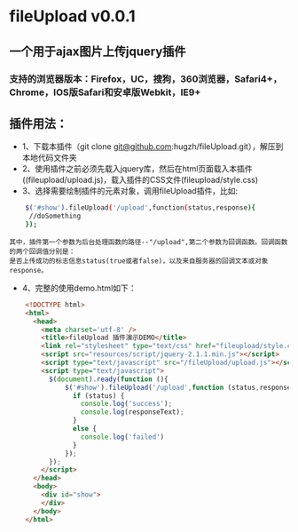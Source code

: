 # fileUpload v0.0.1
## 一个用于ajax图片上传jquery插件
### 支持的浏览器版本：Firefox，UC，搜狗，360浏览器，Safari4+，Chrome，IOS版Safari和安卓版Webkit，IE9+
## 插件用法：
* 1、下载本插件（git clone git@github.com:hugzh/fileUpload.git），解压到本地代码文件夹
* 2、使用插件之前必须先载入jquery库，然后在html页面载入本插件((fileupload/upload.js)，载入插件的CSS文件(fileupload/style.css)
* 3、选择需要绘制插件的元素对象，调用fileUpload插件，比如:  
```bash 
    $('#show').fileUpload('/upload',function(status,response){
     //doSomething
    });
```
    其中，插件第一个参数为后台处理函数的路径--"/upload",第二个参数为回调函数。回调函数的两个回调值分别是：
    是否上传成功的标志信息status(true或者false)，以及来自服务器的回调文本或对象response。
* 4、完整的使用demo.html如下：
```html 
    <!DOCTYPE html>
    <html>
      <head>
        <meta charset='utf-8' />
        <title>fileUpload 插件演示DEMO</title>
        <link rel="stylesheet" type="text/css" href="fileupload/style.css" />
        <script src="resources/script/jquery-2.1.1.min.js"></script>
        <script type="text/javascript" src="/fileUpload/upload.js"></script>
        <script type="text/javascript">
          $(document).ready(function (){
              $('#show').fileUpload('/upload',function (status,responseText){
                if (status) {
                  console.log('success');
                  console.log(responseText);
                }
                else {
                  console.log('failed')
                }
              });
          });
        </script>
      </head>
      <body>
        <div id="show">
        </div>
      </body>
    </html>
```

